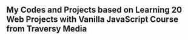 ## My Codes and Projects based on Learning 20 Web Projects with Vanilla JavaScript Course from Traversy Media